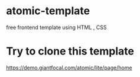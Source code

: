 # atomic-template
free frontend template using HTML , CSS 

# Try to clone this template
https://demo.giantfocal.com/atomic/lite/page/home
